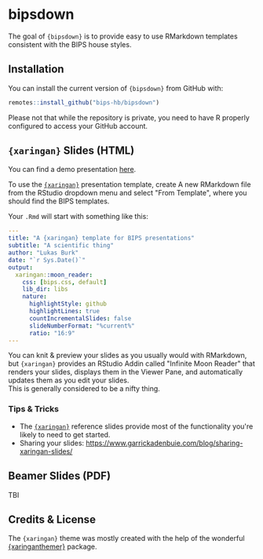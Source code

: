 # bipsdown

<!-- badges: start -->
<!-- badges: end -->

The goal of `{bipsdown}` is to provide easy to use RMarkdown templates consistent with the BIPS house styles.

## Installation

You can install the current version of `{bipsdown}` from GitHub with:

``` r
remotes::install_github("bips-hb/bipsdown")
```

Please not that while the repository is private, you need to have R properly configured to access your GitHub account.

## `{xaringan}` Slides (HTML)

You can find a demo presentation [here](https://bips-hb.github.io/bipsdown/bips-xaringan/bips-xaringan.html).

To use the [`{xaringan}`](https://slides.yihui.org/xaringan/) presentation template, create A new RMarkdown file from the RStudio dropdown menu and select "From Template", where you should find the BIPS templates.

Your `.Rmd` will start with something like this:

```yaml
---
title: "A {xaringan} template for BIPS presentations"
subtitle: "A scientific thing"
author: "Lukas Burk"
date: "`r Sys.Date()`"
output:
  xaringan::moon_reader:
    css: [bips.css, default]
    lib_dir: libs
    nature:
      highlightStyle: github
      highlightLines: true
      countIncrementalSlides: false
      slideNumberFormat: "%current%"
      ratio: "16:9"
---
```

You can knit & preview your slides as you usually would with RMarkdown, but `{xaringan}` provides an RStudio Addin called "Infinite Moon Reader" that renders your slides, displays them in the Viewer Pane, and automatically updates them as you edit your slides.  
This is generally considered to be a nifty thing.

### Tips & Tricks

- The [`{xaringan}`](https://slides.yihui.org/xaringan/) reference slides provide most of the functionality you're likely to need to get started.
- Sharing your slides: https://www.garrickadenbuie.com/blog/sharing-xaringan-slides/

## Beamer Slides (PDF)

TBI

## Credits & License

The `{xaringan}` theme was mostly created with the help of the wonderful [{xaringanthemer}](https://pkg.garrickadenbuie.com/xaringanthemer/) package.
